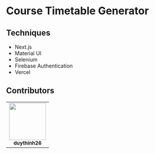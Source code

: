 # Course Timetable Generator



## Techniques

- Next.js
- Material UI
- Selenium
- Firebase Authentication
- Vercel

## Contributors

<table>
  <tr>
    <td align="center"><a href="https://github.com/duythinh26"><img src="https://avatars.githubusercontent.com/u/67096386?v=4?s=100" width="100px;" alt=""/><br /><sub><b>duythinh26</b></sub></a></td>
  </tr>
</table>
